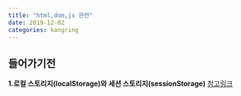 ```yaml
---
title: "html,dom,js 관련"
date: 2019-12-02
categories: kangring
---
```


## 들어가기전 ##


**1.로컬 스토리지(localStorage)와 세션 스토리지(sessionStorage)**
 [참고링크](https://www.zerocho.com/category/HTML&DOM/post/5918515b1ed39f00182d3048, "참조")
